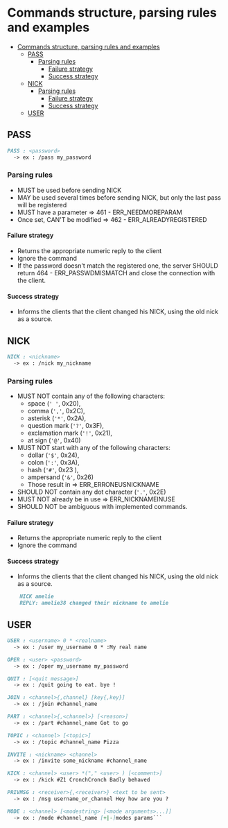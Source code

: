 # Commands structure, parsing rules and examples

- [Commands structure, parsing rules and examples](#commands-structure-parsing-rules-and-examples)
	- [PASS](#pass)
		- [Parsing rules](#parsing-rules)
			- [Failure strategy](#failure-strategy)
			- [Success strategy](#success-strategy)
	- [NICK](#nick)
		- [Parsing rules](#parsing-rules-1)
			- [Failure strategy](#failure-strategy-1)
			- [Success strategy](#success-strategy-1)
	- [USER](#user)

## PASS

```markdown
PASS : <password>
  -> ex : /pass my_password
```

### Parsing rules

- MUST be used before sending NICK
- MAY be used several times before sending NICK, but only the last pass will be registered
- MUST have a parameter => 461 - ERR_NEEDMOREPARAM
- Once set, CAN'T be modified => 462 - ERR_ALREADYREGISTERED

#### Failure strategy

- Returns the appropriate numeric reply to the client
- Ignore the command
- If the password doesn't match the registered one, the server SHOULD return 464 - ERR_PASSWDMISMATCH and close the connection with the client.

#### Success strategy

- Informs the clients that the client changed his NICK, using the old nick as a source.

## NICK

```markdown
NICK : <nickname>
  -> ex : /nick my_nickname
```

### Parsing rules

- MUST NOT contain any of the following characters:
  - space (`' '`, 0x20),
  - comma (`','`, 0x2C),
  - asterisk (`'*'`, 0x2A),
  - question mark (`'?'`, 0x3F),
  - exclamation mark (`'!'`, 0x21),
  - at sign (`'@'`, 0x40)
- MUST NOT start with any of the following characters:
  - dollar (`'$'`, 0x24),
  - colon (`':'`, 0x3A),
  - hash (`'#'`, 0x23 ),
  - ampersand (`'&'`, 0x26)
  - Those result in => ERR_ERRONEUSNICKNAME
- SHOULD NOT contain any dot character (`'.'`, 0x2E)
- MUST NOT already be in use => ERR_NICKNAMEINUSE
- SHOULD NOT be ambiguous with implemented commands.

#### Failure strategy

- Returns the appropriate numeric reply to the client
- Ignore the command

#### Success strategy

- Informs the clients that the client changed his NICK, using the old nick as a source.

```markdown
    NICK amelie
    REPLY: amelie38 changed their nickname to amelie
```

## USER

```markdown
USER : <username> 0 * <realname>
  -> ex : /user my_username 0 * :My real name
```

```markdown
OPER : <user> <password>
  -> ex : /oper my_username my_password
```

```markdown
QUIT : [<quit message>]
  -> ex : /quit going to eat. bye !
```

```markdown
JOIN : <channel>{,channel} [key{,key}]
  -> ex : /join #channel_name
```

```markdown
PART : <channel>{,<channel>} [<reason>]
  -> ex : /part #channel_name Got to go
```

```markdown
TOPIC : <channel> [<topic>]
  -> ex : /topic #channel_name Pizza
```

```markdown
INVITE : <nickname> <channel>
  -> ex : /invite some_nickname #channel_name
```

```markdown
KICK : <channel> <user> *("," <user> ) [<comment>]
  -> ex : /kick #Z1 CronchCronch Badly behaved
```

```markdown
PRIVMSG : <receiver>{,<receiver>} <text to be sent>
  -> ex : /msg username_or_channel Hey how are you ?
```

```markdown
MODE : <channel> [<modestring> [<mode arguments>...]]
  -> ex : /mode #channel_name [+|-]modes params```
